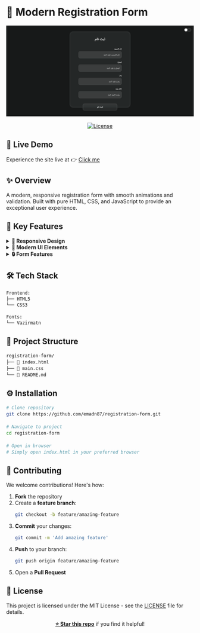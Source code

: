 # 📝 Modern Registration Form

<div align="center">

![Form Preview](images/screenshot.png)

[![License](https://img.shields.io/badge/license-MIT-green.svg)](LICENSE)

</div>

## 🚀 Live Demo

Experience the site live at 👉 [Click me](https://registration-form-emad.netlify.app/)

## ✨ Overview

A modern, responsive registration form with smooth animations and validation. Built with pure HTML, CSS, and JavaScript to provide an exceptional user experience.

## 🎯 Key Features

<details>
<summary><strong>💫 Responsive Design</strong></summary>

-   Fluid layouts for all devices
-   Clean and modern interface
-   Optimized for all screen sizes
-   Mobile-first approach
</details>

<details>
<summary><strong>🎨 Modern UI Elements</strong></summary>

-   Beautiful liquid glass effect
-   Enhanced contrast and readability
-   Smooth hover animations
-   Interactive form controls
-   Custom input styling
-   Light/Dark theme support
</details>

<details>
<summary><strong>🔒 Form Features</strong></summary>

-   User-friendly validation
-   Password confirmation
-   Error messaging system (Soon)
-   RTL language support
</details>

## 🛠️ Tech Stack

```plaintext
Frontend:
├── HTML5
└── CSS3

Fonts:
└── Vazirmatn
```

## 📂 Project Structure

```bash
registration-form/
├── 📄 index.html
├── 📄 main.css
└── 📄 README.md
```

## ⚙️ Installation

```bash
# Clone repository
git clone https://github.com/emadn87/registration-form.git

# Navigate to project
cd registration-form

# Open in browser
# Simply open index.html in your preferred browser
```

## 🤝 Contributing

We welcome contributions! Here's how:

1. **Fork** the repository
2. Create a **feature branch**:
    ```bash
    git checkout -b feature/amazing-feature
    ```
3. **Commit** your changes:
    ```bash
    git commit -m 'Add amazing feature'
    ```
4. **Push** to your branch:
    ```bash
    git push origin feature/amazing-feature
    ```
5. Open a **Pull Request**

## 📝 License

This project is licensed under the MIT License - see the [LICENSE](LICENSE) file for details.

<div align="center">

**[⭐ Star this repo](https://github.com/emadn87/registration-form)** if you find it helpful!

</div>
